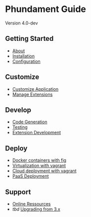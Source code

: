 Phundament Guide
================

Version 4.0-dev

Getting Started
---------------

- [About](10-about.md)
- [Installation](20-installation.md)
- [Configuration](21-configuration.md)

Customize 
---------

- [Customize Application](30-customize.md)
- [Manage Extensions](31-extension-management.md)

Develop
-------

- [Code Generation](41-code-generation.md)
- [Testing](42-testing.md)
- [Extension Development](44-extension-development.md)

Deploy
------

- [Docker containers with fig](51-fig.md)
- [Virtualization with vagrant](51-vagrant.md)
- [Cloud deployment with vagrant](51-vagrant-cloud.md)
- [PaaS Deployment](52-paas.md)

Support
-------

- [Online Ressources](70-links.md)
- *tbd* [Upgrading from 3.x](11-upgrading.md)
